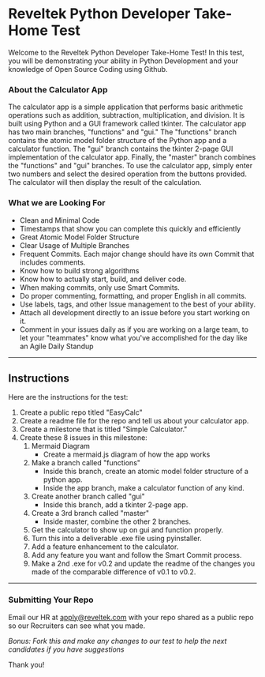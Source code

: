 # Reveltek Python Developer Take-Home Test
Welcome to the Reveltek Python Developer Take-Home Test! In this test, you will be demonstrating your ability in Python Development and your knowledge of Open Source Coding using Github.

### About the Calculator App

The calculator app is a simple application that performs basic arithmetic operations such as addition, subtraction, multiplication, and division. It is built using Python and a GUI framework called tkinter. The calculator app has two main branches, "functions" and "gui."
The "functions" branch contains the atomic model folder structure of the Python app and a calculator function. The "gui" branch contains the tkinter 2-page GUI implementation of the calculator app. Finally, the "master" branch combines the "functions" and "gui" branches.
To use the calculator app, simply enter two numbers and select the desired operation from the buttons provided. The calculator will then display the result of the calculation.

### What we are Looking For
- Clean and Minimal Code
- Timestamps that show you can complete this quickly and efficiently
- Great Atomic Model Folder Structure
- Clear Usage of Multiple Branches
- Frequent Commits. Each major change should have its own Commit that includes comments.
- Know how to build strong algorithms
- Know how to actually start, build, and deliver code.
- When making commits, only use Smart Commits.
- Do proper commenting, formatting, and proper English in all commits.
- Use labels, tags, and other Issue management to the best of your ability.
- Attach all development directly to an issue before you start working on it.
- Comment in your issues daily as if you are working on a large team, to let your "teammates" know what you've accomplished for the day like an Agile Daily Standup
-----

## Instructions
Here are the instructions for the test:
1. Create a public repo titled "EasyCalc"
3. Create a readme file for the repo and tell us about your calculator app.
5. Create a milestone that is titled "Simple Calculator."
6. Create these 8 issues in this milestone:
   1. Mermaid Diagram
      - Create a mermaid.js diagram of how the app works
   2. Make a branch called "functions"
      - Inside this branch, create an atomic model folder structure of a python app.
      - Inside the app branch, make a calculator function of any kind.
   3. Create another branch called "gui"
      - Inside this branch, add a tkinter 2-page app.
   4. Create a 3rd branch called "master"
      - Inside master, combine the other 2 branches.
   5. Get the calculator to show up on gui and function properly.
   6. Turn this into a deliverable .exe file using pyinstaller.
   7. Add a feature enhancement to the calculator.
   8. Add any feature you want and follow the Smart Commit process.
   9. Make a 2nd .exe for v0.2 and update the readme of the changes you made of the comparable difference of v0.1 to v0.2.
-----

### Submitting Your Repo
Email our HR at apply@reveltek.com with your repo shared as a public repo so our Recruiters can see what you made.

_Bonus: Fork this and make any changes to our test to help the next candidates if you have suggestions_

Thank you!




